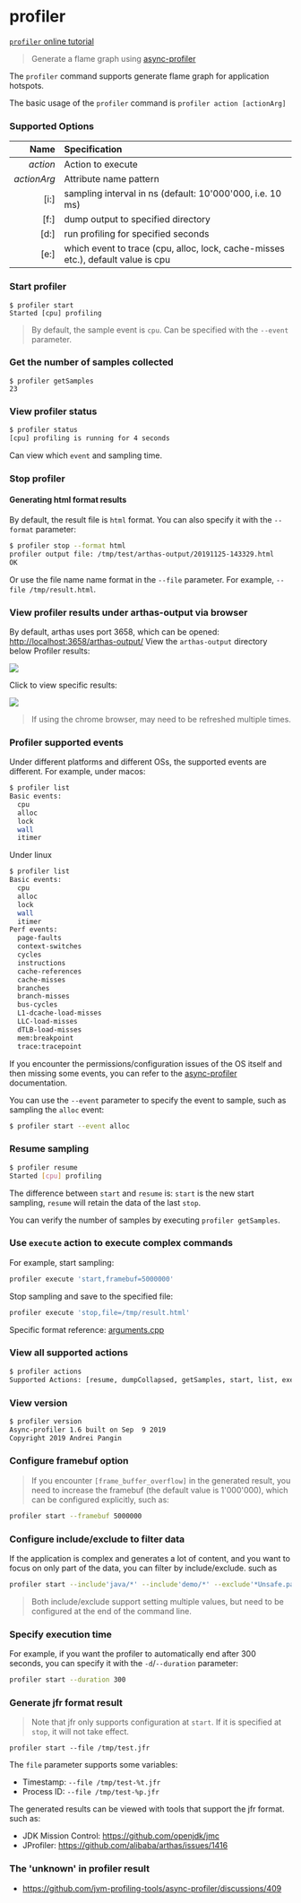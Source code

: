 profiler
===

[`profiler` online tutorial](https://arthas.aliyun.com/doc/arthas-tutorials.html?language=en&id=command-profiler)

> Generate a flame graph using [async-profiler](https://github.com/jvm-profiling-tools/async-profiler)

The `profiler` command supports generate flame graph for application hotspots.

The basic usage of the `profiler` command is `profiler action [actionArg]`

### Supported Options

|Name|Specification|
|---:|:---|
|*action*|Action to execute|
|*actionArg*|Attribute name pattern|
|[i:]|sampling interval in ns (default: 10'000'000, i.e. 10 ms)|
|[f:]|dump output to specified directory|
|[d:]|run profiling for specified seconds|
|[e:]|which event to trace (cpu, alloc, lock, cache-misses etc.), default value is cpu|

### Start profiler

```
$ profiler start
Started [cpu] profiling
```

> By default, the sample event is `cpu`. Can be specified with the `--event` parameter.


### Get the number of samples collected

```
$ profiler getSamples
23
```

### View profiler status

```bash
$ profiler status
[cpu] profiling is running for 4 seconds
```

Can view which `event` and sampling time.

### Stop profiler

#### Generating html format results

By default, the result file is `html` format. You can also specify it with the `--format` parameter:

```bash
$ profiler stop --format html
profiler output file: /tmp/test/arthas-output/20191125-143329.html
OK
```

Or use the file name name format in the `--file` parameter. For example, `--file /tmp/result.html`.

### View profiler results under arthas-output via browser

By default, arthas uses port 3658, which can be opened: [http://localhost:3658/arthas-output/](http://localhost:3658/arthas-output/) View the `arthas-output` directory below Profiler results:

![](_static/arthas-output.jpg)

Click to view specific results:

![](_static/arthas-output-svg.jpg)

> If using the chrome browser, may need to be refreshed multiple times.

### Profiler supported events

Under different platforms and different OSs, the supported events are different. For example, under macos:

```bash
$ profiler list
Basic events:
  cpu
  alloc
  lock
  wall
  itimer
```

Under linux

```bash
$ profiler list
Basic events:
  cpu
  alloc
  lock
  wall
  itimer
Perf events:
  page-faults
  context-switches
  cycles
  instructions
  cache-references
  cache-misses
  branches
  branch-misses
  bus-cycles
  L1-dcache-load-misses
  LLC-load-misses
  dTLB-load-misses
  mem:breakpoint
  trace:tracepoint
```

If you encounter the permissions/configuration issues of the OS itself and then missing some events, you can refer to the [async-profiler](https://github.com/jvm-profiling-tools/async-profiler) documentation.

You can use the `--event` parameter to specify the event to sample, such as sampling the `alloc` event:

```bash
$ profiler start --event alloc
```


### Resume sampling

```bash
$ profiler resume
Started [cpu] profiling
```

The difference between `start` and `resume` is: `start` is the new start sampling, `resume` will retain the data of the last `stop`.

You can verify the number of samples by executing `profiler getSamples`.


### Use `execute` action to execute complex commands

For example, start sampling:  

```bash
profiler execute 'start,framebuf=5000000'
```

Stop sampling and save to the specified file:

```bash
profiler execute 'stop,file=/tmp/result.html'
```

Specific format reference: [arguments.cpp](https://github.com/jvm-profiling-tools/async-profiler/blob/v2.5/src/arguments.cpp#L50)

### View all supported actions

```bash
$ profiler actions
Supported Actions: [resume, dumpCollapsed, getSamples, start, list, execute, version, stop, load, dumpFlat, actions, dumpTraces, status]
```


### View version

```bash
$ profiler version
Async-profiler 1.6 built on Sep  9 2019
Copyright 2019 Andrei Pangin
```

### Configure framebuf option

> If you encounter `[frame_buffer_overflow]` in the generated result, you need to increase the framebuf (the default value is 1'000'000), which can be configured explicitly, such as:

```bash
profiler start --framebuf 5000000
```

### Configure include/exclude to filter data

If the application is complex and generates a lot of content, and you want to focus on only part of the data, you can filter by include/exclude. such as

```bash
profiler start --include'java/*' --include'demo/*' --exclude'*Unsafe.park*'
```

> Both include/exclude support setting multiple values, but need to be configured at the end of the command line.


### Specify execution time

For example, if you want the profiler to automatically end after 300 seconds, you can specify it with the `-d`/`--duration` parameter:

```bash
profiler start --duration 300
```

### Generate jfr format result

> Note that jfr only supports configuration at `start`. If it is specified at `stop`, it will not take effect.

```
profiler start --file /tmp/test.jfr
```

The `file` parameter supports some variables:

* Timestamp: `--file /tmp/test-%t.jfr`
* Process ID: `--file /tmp/test-%p.jfr`


The generated results can be viewed with tools that support the jfr format. such as:

* JDK Mission Control: https://github.com/openjdk/jmc
* JProfiler: https://github.com/alibaba/arthas/issues/1416


### The 'unknown' in profiler result

* https://github.com/jvm-profiling-tools/async-profiler/discussions/409